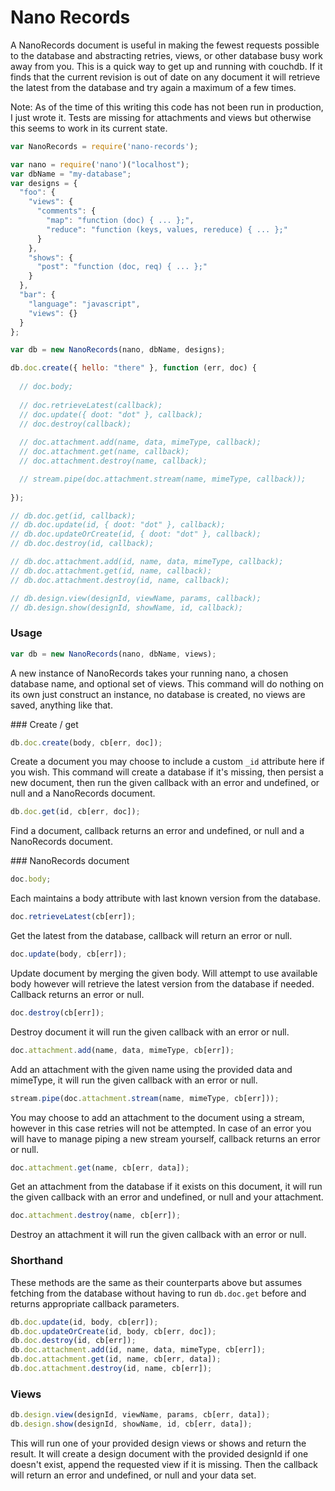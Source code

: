 Nano Records
===

A NanoRecords document is useful in making the fewest requests possible to the database and abstracting retries, views, or other database busy work away from you. This is a quick way to get up and running with couchdb. If it finds that the current revision is out of date on any document it will retrieve the latest from the database and try again a maximum of a few times.

Note: As of the time of this writing this code has not been run in production, I just wrote it. Tests are missing for attachments and views but otherwise this seems to work in its current state.

```javascript
var NanoRecords = require('nano-records');

var nano = require('nano')("localhost");
var dbName = "my-database";
var designs = {
  "foo": {
    "views": {
      "comments": {
        "map": "function (doc) { ... };",
        "reduce": "function (keys, values, rereduce) { ... };"
      }
    },
    "shows": {
      "post": "function (doc, req) { ... };"
    }
  },
  "bar": {
    "language": "javascript",
    "views": {}
  }
};

var db = new NanoRecords(nano, dbName, designs);

db.doc.create({ hello: "there" }, function (err, doc) {
  
  // doc.body;
  
  // doc.retrieveLatest(callback);
  // doc.update({ doot: "dot" }, callback);
  // doc.destroy(callback);
  
  // doc.attachment.add(name, data, mimeType, callback);
  // doc.attachment.get(name, callback);
  // doc.attachment.destroy(name, callback);

  // stream.pipe(doc.attachment.stream(name, mimeType, callback));
  
});

// db.doc.get(id, callback);
// db.doc.update(id, { doot: "dot" }, callback);
// db.doc.updateOrCreate(id, { doot: "dot" }, callback);
// db.doc.destroy(id, callback);

// db.doc.attachment.add(id, name, data, mimeType, callback);
// db.doc.attachment.get(id, name, callback);
// db.doc.attachment.destroy(id, name, callback);

// db.design.view(designId, viewName, params, callback);
// db.design.show(designId, showName, id, callback);
```

### Usage

```javascript
var db = new NanoRecords(nano, dbName, views);
```

A new instance of NanoRecords takes your running nano, a chosen database name, and optional set of views. This command will do nothing on its own just construct an instance, no database is created, no views are saved, anything like that.

### Create / get

```javascript
db.doc.create(body, cb[err, doc]);
```

Create a document you may choose to include a custom `_id` attribute here if you wish. This command will create a database if it's missing, then persist a new document, then run the given callback with an error and undefined, or null and a NanoRecords document.

```javascript
db.doc.get(id, cb[err, doc]);
```

Find a document, callback returns an error and undefined, or null and a NanoRecords document.

### NanoRecords document

```javascript
doc.body;
```

Each maintains a body attribute with last known version from the database.

```javascript
doc.retrieveLatest(cb[err]);
```

Get the latest from the database, callback will return an error or null.

```javascript
doc.update(body, cb[err]);
```

Update document by merging the given body. Will attempt to use available body however will retrieve the latest version from the database if needed. Callback returns an error or null.

```javascript
doc.destroy(cb[err]);
```

Destroy document it will run the given callback with an error or null.

```javascript
doc.attachment.add(name, data, mimeType, cb[err]);
```

Add an attachment with the given name using the provided data and mimeType, it will run the given callback with an error or null.

```javascript
stream.pipe(doc.attachment.stream(name, mimeType, cb[err]));
```

You may choose to add an attachment to the document using a stream, however in this case retries will not be attempted. In case of an error you will have to manage piping a new stream yourself, callback returns an error or null.

```javascript
doc.attachment.get(name, cb[err, data]);
```

Get an attachment from the database if it exists on this document, it will run the given callback with an error and undefined, or null and your attachment.

```javascript
doc.attachment.destroy(name, cb[err]);
```

Destroy an attachment it will run the given callback with an error or null.

### Shorthand

These methods are the same as their counterparts above but assumes fetching from the database without having to run `db.doc.get` before and returns appropriate callback parameters.

```javascript
db.doc.update(id, body, cb[err]);
db.doc.updateOrCreate(id, body, cb[err, doc]);
db.doc.destroy(id, cb[err]);
db.doc.attachment.add(id, name, data, mimeType, cb[err]);
db.doc.attachment.get(id, name, cb[err, data]);
db.doc.attachment.destroy(id, name, cb[err]);
```

### Views

```javascript
db.design.view(designId, viewName, params, cb[err, data]);
db.design.show(designId, showName, id, cb[err, data]);
```

This will run one of your provided design views or shows and return the result. It will create a design document with the provided designId if one doesn't exist, append the requested view if it is missing. Then the callback will return an error and undefined, or null and your data set.
